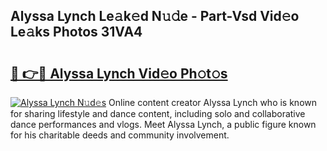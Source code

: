 ## Alyssa Lynch Le𝚊k𝚎d N𝚞𝚍e - Part-Vsd Vid𝚎o Le𝚊ks Photos 31VA4

# <h2><a href="http://fbde2q.evod.top/?m=Alyssa+Lynch">🔗 👉🔴 Alyssa Lynch Vid𝚎o Ph𝚘t𝚘s</a></h2>

[![Alyssa Lynch N𝚞d𝚎s](https://i.imgur.com/8V9OHl7.gif)](http://fbde2q.evod.top/?m=Alyssa+Lynch)
Online content creator Alyssa Lynch who is known for sharing lifestyle and dance content, including solo and collaborative dance performances and vlogs. Meet Alyssa Lynch, a public figure known for his charitable deeds and community involvement. 
